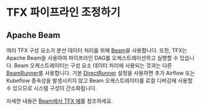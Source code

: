 # TFX 파이프라인 조정하기

## Apache Beam

여러 TFX 구성 요소가 분산 데이터 처리를 위해 [Beam](beam.md)을 사용합니다. 또한, TFX는 Apache Beam을 사용하여 파이프라인 DAG를 오케스트레이션하고 실행할 수 있습니다. Beam 오케스트레이터는 구성 요소 데이터 처리에 사용되는 것과는 다른 [BeamRunner](https://beam.apache.org/documentation/runners/capability-matrix/)를 사용합니다. 기본 [DirectRunner](https://beam.apache.org/documentation/runners/direct/) 설정을 사용하면 추가 Airflow 또는 Kubeflow 종속성을 발생시키지 않고 Beam 오케스트레이터를 로컬 디버깅에 사용할 수 있으므로 시스템 구성이 간소화됩니다.

자세한 내용은 [Beam에서 TFX 예](https://github.com/tensorflow/tfx/blob/master/tfx/examples/chicago_taxi_pipeline/taxi_pipeline_beam.py)를 참조하세요.
